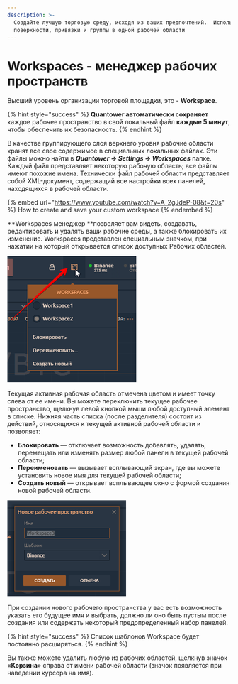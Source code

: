 ```yaml
---
description: >-
  Создайте лучшую торговую среду, исходя из ваших предпочтений.  Используйте
  поверхности, привязки и группы в одной рабочей области
---
```


# Workspaces - менеджер рабочих пространств

Высший уровень организации торговой площадки, это - **Workspace**.&#x20;

{% hint style="success" %}
**Quantower автоматически сохраняет** каждое рабочее пространство в свой локальный файл **каждые 5 минут**, чтобы обеспечить их безопасность.
{% endhint %}

В качестве группирующего слоя верхнего уровня рабочие области хранят все свое содержимое в специальных локальных файлах. Эти файлы можно найти в _**Quantower -> Settings -> Workspaces**_ папке. Каждый файл представляет некоторую рабочую область; все файлы имеют похожие имена. Технически файл рабочей области представляет собой XML-документ, содержащий все настройки всех панелей, находящихся в рабочей области.

{% embed url="https://www.youtube.com/watch?v=A_2gJdeP-08&t=20s" %}
How to create and save your custom workspace
{% endembed %}

**Workspaces менеджер **позволяет вам видеть, создавать, редактировать и удалять ваши рабочие среды, а также блокировать их изменение. Workspaces представлен специальным значком, при нажатии на который открывается список доступных Рабочих областей.

![](../.gitbook/assets/vorkspeis.png)

Текущая активная рабочая область отмечена цветом и имеет точку слева от ее имени. Вы можете переключить текущее рабочее пространство, щелкнув левой кнопкой мыши любой доступный элемент в списке. Нижняя часть списка (после разделителя) состоит из действий, относящихся к текущей активной рабочей области и позволяет:

* **Блокировать** — отключает возможность добавлять, удалять, перемещать или изменять размер любой панели в текущей рабочей области;
* **Переименовать** — вызывает всплывающий экран, где вы можете установить новое имя для текущей рабочей области;
* **Создать новый** — открывает всплывающее окно с формой создания новой рабочей области.

![](<../.gitbook/assets/novoe-rabochee-prostranstvo (1).png>)

При создании нового рабочего пространства у вас есть возможность указать его будущее имя и выбрать, должно ли оно быть пустым после создания или содержать некоторый предопределенный набор панелей.

{% hint style="success" %}
Список шаблонов Workspace будет постоянно расширяться.
{% endhint %}

Вы также можете удалить любую из рабочих областей, щелкнув значок «**Корзина**» справа от имени рабочей области (значок появляется при наведении курсора на имя).
